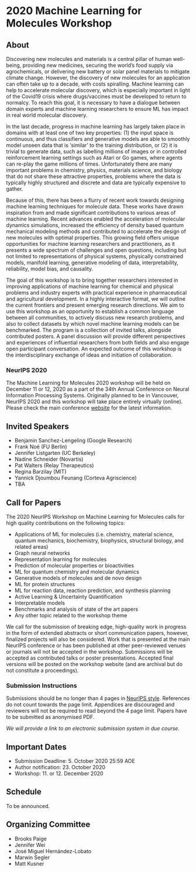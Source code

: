 # 2020 Machine Learning for Molecules Workshop

## About

Discovering new molecules and materials is a central pillar of human well-being, providing new medicines, securing the world’s food supply via agrochemicals, or delivering new battery or solar panel materials to mitigate climate change. However, the discovery of new molecules for an application can often take up to a decade, with costs spiralling. Machine learning can help to accelerate molecular discovery, which is especially important in light of the Covid19 crisis where drugs/vaccines must be developed to return to normalcy. To reach this goal, it is necessary to have a dialogue between domain experts and machine learning researchers to ensure ML has impact in real world molecular discovery.

In the last decade, progress in machine learning has largely taken place in domains with at least one of two key properties: (1) the input space is continuous, and thus classifiers and generative models are able to smoothly model unseen data that is ‘similar’ to the training distribution, or (2) it is trivial to generate data, such as labelling millions of images or in controlled reinforcement learning settings such as Atari or Go games, where agents can re-play the game millions of times. Unfortunately there are many important problems in chemistry, physics, materials science, and biology that do not share these attractive properties, problems where the data is typically highly structured and discrete and data are typically expensive to gather. 

Because of this, there has been a flurry of recent work towards designing machine learning techniques for molecule data. These works have drawn inspiration from and made significant contributions to various areas of machine learning. Recent advances enabled the acceleration of molecular dynamics simulations, increased the efficiency of density based quantum mechanical modeling methods and contributed to accelerate the design of new molecules with optimal properties. This growing field offers unique opportunities for machine learning researchers and practitioners, as it presents a wide spectrum of challenges and open questions, including but not limited to representations of physical systems, physically constrained models, manifold learning, generative modeling of data, interpretability, reliability, model bias, and causality.

The goal of this workshop is to bring together researchers interested in improving applications of  machine learning for chemical and physical problems and industry experts with practical experience in pharmaceutical and agricultural development. In a highly interactive format, we will outline the current frontiers and present emerging research directions. We aim to use this workshop as an opportunity to establish a common language between all communities, to actively discuss new research problems, and also to collect datasets by which novel machine learning models can be benchmarked. The program is a collection of invited talks, alongside contributed posters. A panel discussion will provide different perspectives and experiences of influential researchers from both fields and also engage open participant conversation. An expected outcome of this workshop is the interdisciplinary exchange of ideas and initiation of collaboration.
### NeurIPS 2020
The Machine Learning for Molecules 2020 workshop will be held on December 11 or 12, 2020 as a part of the 34th Annual Conference on Neural Information Processing Systems. Originally planned to be in Vancouver, NeurIPS 2020 and this workshop will take place entirely virtually (online). Please check the main conference [website](https://neurips.cc) for the latest information.

## Invited Speakers

- Benjamin Sanchez-Lengeling (Google Research)
- Frank Noé (FU Berlin)
- Jennifer Listgarten (UC Berkeley)
- Nadine Schneider (Novartis)
- Pat Walters (Relay Therapeutics)
- Regina Barzilay (MIT)
- Yannick Djoumbou Feunang (Corteva Agriscience)
- TBA

## Call for Papers

The 2020 NeurIPS Workshop on Machine Learning for Molecules calls for high quality contributions on the following topics:

- Applications of ML for molecules (i.e. chemistry, material science, quantum mechanics, biochemistry, biophysics, structural biology,  and related areas)
- Graph neural networks
- Representation learning for molecules
- Prediction of molecular properties or bioactivities
- ML for quantum chemistry and molecular dynamics
- Generative models of molecules and de novo design
- ML for protein structures 
- ML for reaction data, reaction prediction, and synthesis planning
- Active Learning & Uncertainty Quantification
- Interpretable models
- Benchmarks and analysis of state of the art papers
- Any other topic related to the workshop theme

We call for the submission of breaking edge, high-quality work in progress in the form of extended abstracts or short communication papers, however, finalized projects will also be considered. 
Work that is presented at the main NeurIPS conference or has been published at other peer-reviewed venues or journals will not be accepted in the workshop. Submissions will be accepted as contributed talks or poster presentations. Accepted final versions will be posted on the workshop website (and are archival but do not constitute a proceedings).


### Submission Instructions
Submissions should be no longer than 4 pages in [NeurIPS style](https://neurips.cc/Conferences/2020/PaperInformation/StyleFiles). References do not count towards the page limit. Appendices are discouraged and reviewers will not be required to read beyond the 4 page limit. Papers have to be submitted as anonymised PDF. 

*We will provide a link to an electronic submission system in due course.*



## Important Dates
- Submission Deadline: 5. October 2020 25:59 AOE
- Author notification: 23. October 2020
- Workshop: 11. or 12. December 2020

## Schedule
To be announced.

## Organizing Committee

- Brooks Paige
- Jennifer Wei
- José Miguel Hernández-Lobato
- Marwin Segler
- Matt Kusner


